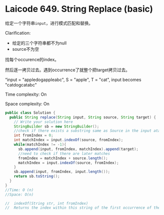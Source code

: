 # Laicode 649. String Replace (basic)

给定一个字符串`input`，进行模式匹配和替换。

Clarification:
+ 给定的三个字符串都不为null
+ source不为空

找每个occurence的index。

然后逐一拷贝过去。遇到occurrence了就整个把target拷贝过去。

“input = "appledogappleabc", S = "apple", T = "cat", input becomes "catdogcatabc"

Time complexity: On

Space complexity: On

```java
public class Solution {
  public String replace(String input, String source, String target) {
    // Write your solution here
    StringBuilder sb = new StringBuilder();
    //check if there exists a substring same as Source in the input atarting at fromIndex
    int fromIndex = 0;
    int matchIndex = input.indexOf(source, fromIndex);
    while(matchIndex != -1){
      sb.append(input, fromIndex, matchIndex).append(target);
      //need to check if there are later matches
      fromIndex = matchIndex + source.length();
      matchIndex = input.indexOf(source, fromIndex);
    }
    sb.append(input, fromIndex, input.length());
    return sb.toString();
  }
}
//Time: O (n)
//Space: O(n)

//	indexOf(String str, int fromIndex)
//  Returns the index within this string of the first occurrence of the specified substring, starting at the specified index.


```